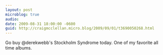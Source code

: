 ```yaml
---
layout: post
microblog: true
audio: 
date: 2009-08-31 18:00:00 -0600
guid: http://craigmcclellan.micro.blog/2009/09/01/t3690050268.html
---
```

Go buy @derekwebb's Stockholm Syndrome today. One of my favorite all time albums.
